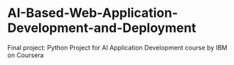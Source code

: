 # AI-Based-Web-Application-Development-and-Deployment
Final project: Python Project for AI Application Development course by IBM on Coursera
